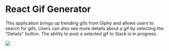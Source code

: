 # React Gif Generator
This application brings up trending gifs from Giphy and allows users to search for gifs. Users can also see more details about a gif by selecting the "Details" button. The ability to post a selected gif to Slack is in progress.

<a href="http://recordit.co/fViL4ec2Hw/gif"><img src="http://recordit.co/fViL4ec2Hw/gif"></a>
